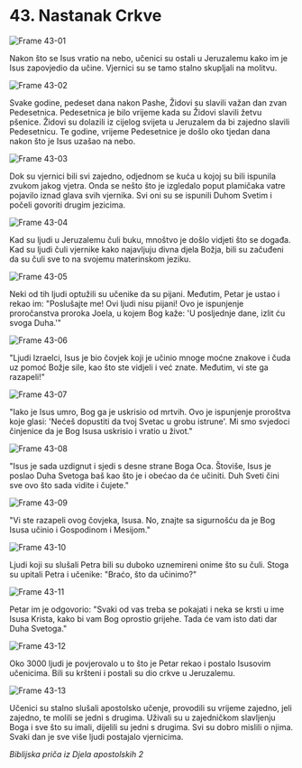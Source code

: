 # 43. Nastanak Crkve

![Frame 43-01](https://cdn.door43.org/obs/jpg/360px/obs-en-43-01.jpg)

Nakon što se Isus vratio na nebo, učenici su ostali u Jeruzalemu kako im je Isus zapovjedio da učine. Vjernici su se tamo stalno skupljali na molitvu.

![Frame 43-02](https://cdn.door43.org/obs/jpg/360px/obs-en-43-02.jpg)

Svake godine, pedeset dana nakon Pashe, Židovi su slavili važan dan zvan Pedesetnica. Pedesetnica je bilo vrijeme kada su Židovi slavili žetvu pšenice. Židovi su dolazili iz cijelog svijeta u Jeruzalem da bi zajedno slavili Pedesetnicu. Te godine, vrijeme Pedesetnice je došlo oko tjedan dana nakon što je Isus uzašao na nebo.

![Frame 43-03](https://cdn.door43.org/obs/jpg/360px/obs-en-43-03.jpg)

Dok su vjernici bili svi zajedno, odjednom se kuća u kojoj su bili ispunila zvukom jakog vjetra. Onda se nešto što je izgledalo poput plamičaka vatre pojavilo iznad glava svih vjernika. Svi oni su se ispunili Duhom Svetim i počeli govoriti drugim jezicima.

![Frame 43-04](https://cdn.door43.org/obs/jpg/360px/obs-en-43-04.jpg)

Kad su ljudi u Jeruzalemu čuli buku, mnoštvo je došlo vidjeti što se događa. Kad su ljudi čuli vjernike kako najavljuju divna djela Božja, bili su začuđeni da su čuli sve to na svojemu materinskom jeziku.

![Frame 43-05](https://cdn.door43.org/obs/jpg/360px/obs-en-43-05.jpg)

Neki od tih ljudi optužili su učenike da su pijani. Međutim, Petar je ustao i rekao im: "Poslušajte me! Ovi ljudi nisu pijani! Ovo je ispunjenje proročanstva proroka Joela, u kojem Bog kaže: 'U posljednje dane, izlit ću svoga Duha.'"

![Frame 43-06](https://cdn.door43.org/obs/jpg/360px/obs-en-43-06.jpg)

"Ljudi Izraelci, Isus je bio čovjek koji je učinio mnoge moćne znakove i čuda uz pomoć Božje sile, kao što ste vidjeli i već znate. Međutim, vi ste ga razapeli!"

![Frame 43-07](https://cdn.door43.org/obs/jpg/360px/obs-en-43-07.jpg)

"Iako je Isus umro, Bog ga je uskrisio od mrtvih. Ovo je ispunjenje proroštva koje glasi: 'Nećeš dopustiti da tvoj Svetac u grobu istrune'. Mi smo svjedoci činjenice da je Bog Isusa uskrisio i vratio u život."

![Frame 43-08](https://cdn.door43.org/obs/jpg/360px/obs-en-43-08.jpg)

"Isus je sada uzdignut i sjedi s desne strane Boga Oca. Štoviše, Isus je poslao Duha Svetoga baš kao što je i obećao da će učiniti. Duh Sveti čini sve ovo što sada vidite i čujete."

![Frame 43-09](https://cdn.door43.org/obs/jpg/360px/obs-en-43-09.jpg)

"Vi ste razapeli ovog čovjeka, Isusa. No, znajte sa sigurnošću da je Bog Isusa učinio i Gospodinom i Mesijom."

![Frame 43-10](https://cdn.door43.org/obs/jpg/360px/obs-en-43-10.jpg)

Ljudi koji su slušali Petra bili su duboko uznemireni onime što su čuli. Stoga su upitali Petra i učenike: "Braćo, što da učinimo?"

![Frame 43-11](https://cdn.door43.org/obs/jpg/360px/obs-en-43-11.jpg)

Petar im je odgovorio: "Svaki od vas treba se pokajati i neka se krsti u ime Isusa Krista, kako bi vam Bog oprostio grijehe. Tada će vam isto dati dar Duha Svetoga."

![Frame 43-12](https://cdn.door43.org/obs/jpg/360px/obs-en-43-12.jpg)

Oko 3000 ljudi je povjerovalo u to što je Petar rekao i postalo Isusovim učenicima. Bili su kršteni i postali su dio crkve u Jeruzalemu.

![Frame 43-13](https://cdn.door43.org/obs/jpg/360px/obs-en-43-13.jpg)

Učenici su stalno slušali apostolsko učenje, provodili su vrijeme zajedno, jeli zajedno, te molili se jedni s drugima. Uživali su u zajedničkom slavljenju Boga i sve što su imali, dijelili su jedni s drugima. Svi su dobro mislili o njima. Svaki dan je sve više ljudi postajalo vjernicima.

_Biblijska priča iz Djela apostolskih 2_
